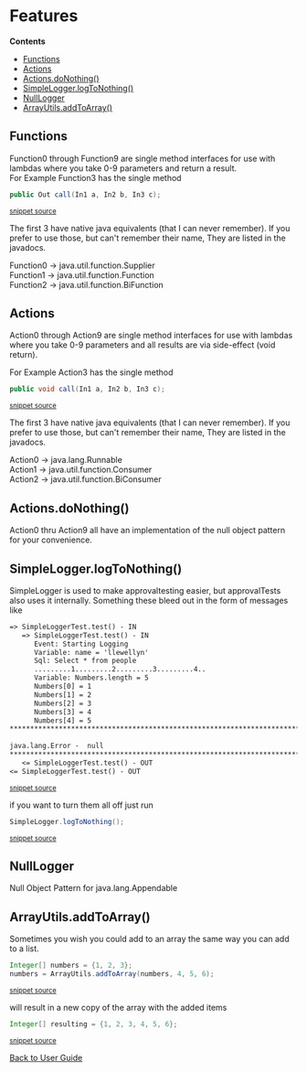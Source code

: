 <!--
This file was generate by MarkdownSnippets.
Source File: /approvaltests-util/docs/mdsource/Features.source.md
To change this file edit the source file and then re-run the generation using either the dotnet global tool (https://github.com/SimonCropp/MarkdownSnippets#markdownsnippetstool) or using the api (https://github.com/SimonCropp/MarkdownSnippets#running-as-a-unit-test).
-->
<a id="top"></a>

# Features



<!-- START doctoc generated TOC please keep comment here to allow auto update -->
<!-- DON'T EDIT THIS SECTION, INSTEAD RE-RUN doctoc TO UPDATE -->
**Contents**

- [Functions](#functions)
- [Actions](#actions)
- [Actions.doNothing()](#actionsdonothing)
- [SimpleLogger.logToNothing()](#simpleloggerlogtonothing)
- [NullLogger](#nulllogger)
- [ArrayUtils.addToArray()](#arrayutilsaddtoarray)

<!-- END doctoc generated TOC please keep comment here to allow auto update -->

## Functions

Function0 through Function9 are single method interfaces for use with lambdas where you take 0-9 parameters and return a result.  
For Example Function3 has the single method 

<!-- snippet: function3_call -->
```java
public Out call(In1 a, In2 b, In3 c);
```
<sup>[snippet source](/approvaltests-util/src/main/java/org/lambda/functions/Function3.java#L5-L7)</sup>
<!-- endsnippet -->

The first 3 have native java equivalents (that I can never remember). If you prefer to use those, but can't remember their name, They are listed in the javadocs.  

   Function0 -> java.util.function.Supplier  
   Function1 -> java.util.function.Function  
   Function2 -> java.util.function.BiFunction

## Actions

Action0 through Action9 are single method interfaces for use with lambdas where you take 0-9 parameters and all results are via side-effect (void return).


For Example Action3 has the single method  

<!-- snippet: action3_call -->
```java
public void call(In1 a, In2 b, In3 c);
```
<sup>[snippet source](/approvaltests-util/src/main/java/org/lambda/actions/Action3.java#L10-L12)</sup>
<!-- endsnippet -->

The first 3 have native java equivalents (that I can never remember). If you prefer to use those, but can't remember their name, They are listed in the javadocs.    

   Action0 -> java.lang.Runnable  
   Action1 -> java.util.function.Consumer  
   Action2 -> java.util.function.BiConsumer


## Actions.doNothing()

Action0 thru Action9 all have an implementation of the null object pattern for your convenience.


## SimpleLogger.logToNothing()

SimpleLogger is used to make approvaltesting easier, but approvalTests also uses it internally. Something these bleed out in the form of messages like

<!-- snippet: /approvaltests-util/src/test/java/com/spun/util/logger/tests/SimpleLoggerTest.test.approved.txt -->
```txt
=> SimpleLoggerTest.test() - IN
   => SimpleLoggerTest.test() - IN
      Event: Starting Logging
      Variable: name = 'llewellyn'
      Sql: Select * from people
      .........1.........2.........3.........4..
      Variable: Numbers.length = 5
      Numbers[0] = 1
      Numbers[1] = 2
      Numbers[2] = 3
      Numbers[3] = 4
      Numbers[4] = 5
******************************************************************************************
      
java.lang.Error -  null
******************************************************************************************
   <= SimpleLoggerTest.test() - OUT
<= SimpleLoggerTest.test() - OUT

```
<sup>[snippet source](/approvaltests-util/src/test/java/com/spun/util/logger/tests/SimpleLoggerTest.test.approved.txt#L1-L19)</sup>
<!-- endsnippet -->

if you want to turn them all off just run

<!-- snippet: log_nothing -->
```java
SimpleLogger.logToNothing();
```
<sup>[snippet source](/approvaltests-util/src/test/java/com/spun/util/logger/tests/SimpleLoggerTest.java#L35-L37)</sup>
<!-- endsnippet -->

## NullLogger

Null Object Pattern for java.lang.Appendable

## ArrayUtils.addToArray()

Sometimes you wish you could add to an array the same way you can add to a list.
<!-- snippet: add_to_array -->
```java
Integer[] numbers = {1, 2, 3};
numbers = ArrayUtils.addToArray(numbers, 4, 5, 6);
```
<sup>[snippet source](/approvaltests-util/src/test/java/com/spun/util/tests/ArrayUtilsTest.java#L19-L22)</sup>
<!-- endsnippet -->

will result in a new copy of the array with the added items
<!-- snippet: add_to_array_result -->
```java
Integer[] resulting = {1, 2, 3, 4, 5, 6};
```
<sup>[snippet source](/approvaltests-util/src/test/java/com/spun/util/tests/ArrayUtilsTest.java#L23-L25)</sup>
<!-- endsnippet -->

[Back to User Guide](README.md#top)
